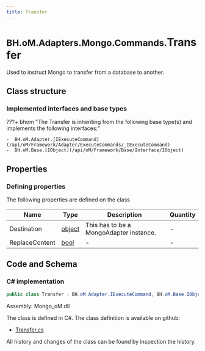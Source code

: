```yaml
---
title: Transfer
---
```


# <small>BH.oM.Adapters.Mongo.Commands.</small>**Transfer**

Used to instruct Mongo to transfer from a database to another.

## Class structure

### Implemented interfaces and base types

???+ bhom "The Transfer is inheriting from the following base type(s) and implements the following interfaces:"

    -  BH.oM.Adapter.[IExecuteCommand](/api/oM/Framework/Adapter/ExecuteCommands/_IExecuteCommand)
    -  BH.oM.Base.[IObject](/api/oM/Framework/Base/Interface/IObject)


## Properties



### Defining properties

The following properties are defined on the class

| Name             | Type             | Description      | Quantity         |
|------------------|------------------|------------------|------------------|
| Destination | [object](https://learn.microsoft.com/en-us/dotnet/api/System.Object?view=netstandard-2.0) | This has to be a MongoAdapter instance. | - |
| ReplaceContent | [bool](https://learn.microsoft.com/en-us/dotnet/api/System.Boolean?view=netstandard-2.0) | - | - |


## Code and Schema

### C# implementation

``` C# title="C#"
public class Transfer : BH.oM.Adapter.IExecuteCommand, BH.oM.Base.IObject
```

Assembly: Mongo_oM.dll

The class is defined in C#. The class definition is available on github:

- [Transfer.cs](https://github.com/BHoM/Mongo_Toolkit/blob/develop/Mongo_oM/Commands\Transfer.cs)

All history and changes of the class can be found by inspection the history.
